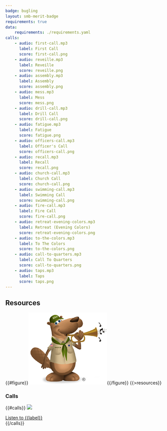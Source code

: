 ```yaml
---
badge: bugling
layout: smb-merit-badge
requirements: true
data:
    requirements: ./requirements.yaml
calls:
    - audio: first-call.mp3
      label: First Call
      score: first-call.png
    - audio: reveille.mp3
      label: Reveille
      score: reveille.png
    - audio: assembly.mp3
      label: Assembly
      score: assembly.png
    - audio: mess.mp3
      label: Mess
      score: mess.png
    - audio: drill-call.mp3
      label: Drill Call
      score: drill-call.png
    - audio: fatigue.mp3
      label: Fatigue
      score: fatigue.png
    - audio: officers-call.mp3
      label: Officer's Call
      score: officers-call.png
    - audio: recall.mp3
      label: Recall
      score: recall.png
    - audio: church-call.mp3
      label: Church Call
      score: church-call.png
    - audio: swimming-call.mp3
      label: Swimming Call
      score: swimming-call.png
    - audio: fire-call.mp3
      label: Fire Call
      score: fire-call.png
    - audio: retreat-evening-colors.mp3
      label: Retreat (Evening Colors)
      score: retreat-evening-colors.png
    - audio: to-the-colors.mp3
      label: To The Colors
      score: to-the-colors.png
    - audio: call-to-quarters.mp3
      label: Call To Quarters
      score: call-to-quarters.png
    - audio: taps.mp3
      label: Taps
      score: taps.png
---
```


## Resources

{{#figure}}<img src="bugling-bucky.jpg" class="W(100%)" />{{/figure}}
{{>resources}}

### Calls

{{#calls}}
<img src="{{score}}" class="W(50%)" />
<div class="D(f) Jc(c)"><a href="{{audio}}">Listen to {{label}}</a></div>
{{/calls}}
